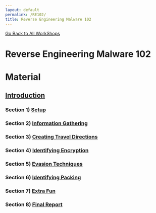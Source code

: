 ```yaml
---
layout: default
permalink: /RE102/
title: Reverse Engineering Malware 102
---
```

[Go Back to All WorkShops](https://securedorg.github.io)

# Reverse Engineering Malware 102 #

# Material #

## [Introduction](https://securedorg.github.io/RE102/intro/) ##

### Section 1) [Setup](#) ###

### Section 2) [Information Gathering](#) ###

### Section 3) [Creating Travel Directions](#) ###

### Section 4) [Identifying Encryption](#) ###

### Section 5) [Evasion Techniques](#) ###

### Section 6) [Identifying Packing](#) ###

### Section 7) [Extra Fun](#) ###

### Section 8) [Final Report](#) ###

